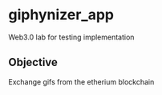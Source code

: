 # giphynizer_app

Web3.0 lab for testing implementation

## Objective

Exchange gifs from the etherium blockchain
